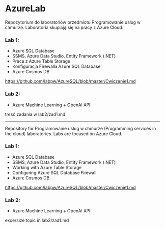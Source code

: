 # AzureLab

Repozytorium do laboratoriów przedmiotu Programowanie usług w chmurze. Laboratoria skupiają się na pracy z Azure Cloud.

### Lab 1:
- Azure SQL Database
- SSMS, Azure Data Studio, Entity Framework (.NET)
- Praca z Azure Table Storage
- Konfiguracja Firewalla Azure SQL Database
- Azure Cosmos DB

https://github.com/labpw/AzureSQL/blob/master/Cwiczenie1.md

### Lab 2:
- Azure Machine Learning + OpenAI API

treść zadania w lab2/zad1.md

---

Repository for Programowanie usług w chmurze (Programming services in the cloud) laboratories. Labs are focused on Azure Cloud.

### Lab 1:
- Azure SQL Database
- SSMS, Azure Data Studio, Entity Framework (.NET)
- Working with Azure Table Storage
- Configuring Azure SQL Database Firewall
- Azure Cosmos DB

https://github.com/labpw/AzureSQL/blob/master/Cwiczenie1.md

### Lab 2:
- Azure Machine Learning + OpenAI API

excersize topic in lab2/zad1.md
